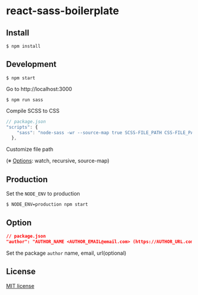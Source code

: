 # react-sass-boilerplate

## Install

```
$ npm install
```

## Development

```
$ npm start
```

Go to http://localhost:3000

```
$ npm run sass
```

Compile SCSS to CSS

```js
// package.json
"scripts": {
    "sass": "node-sass -wr --source-map true SCSS-FILE_PATH CSS-FILE_PATH"
  },
```

Customize file path

(※ [Options](https://www.npmjs.com/package/node-sass#command-line-interface): watch, recursive, source-map)

## Production

Set the `NODE_ENV` to production

```
$ NODE_ENV=production npm start
```

## Option

```json
// package.json
"author": "AUTHOR_NAME <AUTHOR_EMAIL@email.com> (https://AUTHOR_URL.com)"
```

Set the package `author` name, email, url(optional)

## License

[MIT license](https://github.com/facebook/react/blob/master/LICENSE)
